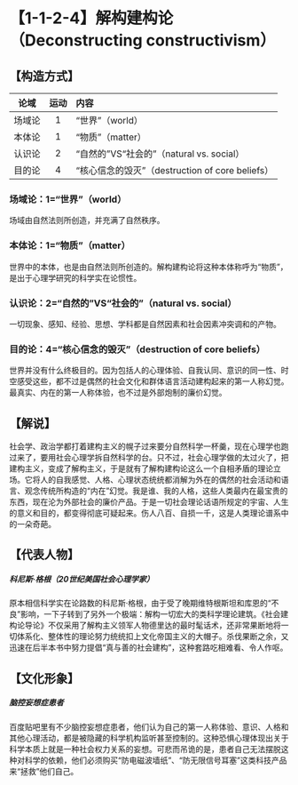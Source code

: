 # 【1-1-2-4】解构建构论（Deconstructing constructivism）
## 【构造方式】
| 论域 | 运动           | 内容 |
|:----:|:----------------:|:-----|
| 场域论   |1 | “世界”（world）   |
| 本体论   | 1|  “物质”（matter）  |
| 认识论   |2|  “自然的”VS“社会的”（natural vs. social）  |
| 目的论   | 4|  “核心信念的毁灭”（destruction of core beliefs）  |

### 场域论：1=“世界”（world）

场域由自然法则所创造，并充满了自然秩序。
### 本体论：1=“物质”（matter）
世界中的本体，也是由自然法则所创造的。解构建构论将这种本体称呼为“物质”，是出于心理学研究的科学实在论惯性。
### 认识论：2=“自然的”VS“社会的”（natural vs. social）
一切现象、感知、经验、思想、学科都是自然因素和社会因素冲突调和的产物。
### 目的论：4=“核心信念的毁灭”（destruction of core beliefs）
世界并没有什么终极目的。因为包括人的心理体验、自我认同、意识的同一性、时空感受这些，都不过是偶然的社会文化和群体语言活动建构起来的第一人称幻觉。最真实、内在的第一人称体验，也不过是外部炮制的廉价幻觉。

## 【解说】
社会学、政治学都打着建构主义的幌子过来要分自然科学一杯羹，现在心理学也跑过来了，要用社会心理学拆自然科学的台。只不过，社会心理学做的太过火了，把建构主义，变成了解构主义，于是就有了解构建构论这么一个自相矛盾的理论立场。它将人的自我感觉、人格、心理状态统统都消解为外在的偶然的社会活动和语言、观念传统所构造的“内在”幻觉。我是谁、我的人格，这些人类最内在最宝贵的东西，现在沦为外部社会的廉价产品。于是一切社会理论话语所规定的宇宙、人生的意义和目的，都变得彻底可疑起来。伤人八百、自损一千，这是人类理论谱系中的一朵奇葩。

## 【代表人物】
##### 科尼斯·格根（20世纪美国社会心理学家）
原本相信科学实在论路数的科尼斯·格根，由于受了晚期维特根斯坦和库恩的“不良”影响，一下子转到了另外一个极端：解构一切宏大的类科学理论建筑。《社会建构论导论》不仅采用了解构主义领军人物德里达的最时髦话术，还非常果断地将一切体系化、整体性的理论努力统统扣上文化帝国主义的大帽子。杀伐果断之余，又迅速在后半本书中努力提倡“真与善的社会建构”，这种套路吃相难看、令人作呕。

## 【文化形象】
##### 脑控妄想症患者
百度贴吧里有不少脑控妄想症患者，他们认为自己的第一人称体验、意识、人格和其他心理活动，都是被隐藏的科学机构监听甚至控制的。这种恐惧心理体现出关于科学本质上就是一种社会权力关系的妄想。可悲而吊诡的是，患者自己无法摆脱这种对科学的依赖，他们必须购买“防电磁波墙纸”、“防无限信号耳塞”这类科技产品来“拯救”他们自己。
